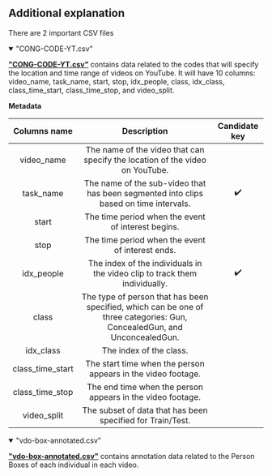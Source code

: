 ## Additional explanation
There are 2 important CSV files

<details open>
<summary>"CONG-CODE-YT.csv"</summary>
  
[**"CONG-CODE-YT.csv"**](https://github.com/Peckkie/CONG-dataset-24/blob/main/CONG-CODE-YT.csv) contains data related to the codes that will specify the location and time range of videos on YouTube.
It will have 10 columns: video_name, task_name, start, stop, idx_people, class, idx_class, class_time_start, class_time_stop, and video_split.

**Metadata**

|   Columns name   |                                                        Description                                                        | Candidate key |
|:----------------:|:-------------------------------------------------------------------------------------------------------------------------:|:-------------:|
| video_name       | The name of the video that can specify the location of the video on YouTube.                                              |               |
| task_name        | The name of the sub-video that has been segmented into clips based on time intervals.                                     |       ✔️       |
| start            | The time period when the event of interest begins.                                                                        |               |
| stop             | The time period when the event of interest ends.                                                                          |               |
| idx_people       | The index of the individuals in the video clip to track them individually.                                                |       ✔️       |
| class            | The type of person that has been specified, which can be one of three categories: Gun,  ConcealedGun, and UnconcealedGun. |               |
| idx_class        | The index of the class.                                                                                                   |               |
| class_time_start | The start time when the person appears in the video footage.                                                              |               |
| class_time_stop  | The end time when the person appears in the video footage.                                                                |               |
| video_split      | The subset of data that has been specified for Train/Test.                                                                |               |

</details>

<details open>
<summary>"vdo-box-annotated.csv"</summary>

[**"vdo-box-annotated.csv"**](https://github.com/Peckkie/CONG-dataset-24/blob/main/vdo-box-annotated.csv)
contains annotation data related to the Person Boxes of each individual in each video.

</details>

